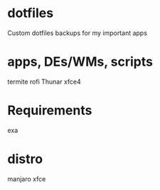 # dotfiles
Custom dotfiles backups for my important apps

# apps, DEs/WMs, scripts
termite
rofi
Thunar
xfce4

# Requirements
exa

# distro
manjaro xfce
